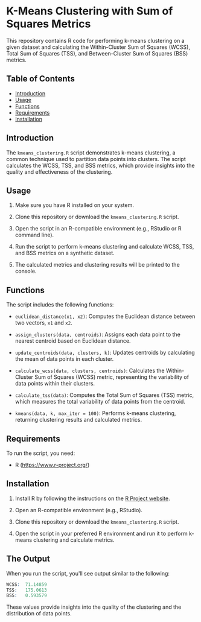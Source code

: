 # K-Means Clustering with Sum of Squares Metrics

This repository contains R code for performing k-means clustering on a given dataset and calculating the Within-Cluster Sum of Squares (WCSS), Total Sum of Squares (TSS), and Between-Cluster Sum of Squares (BSS) metrics.

## Table of Contents

- [Introduction](#introduction)
- [Usage](#usage)
- [Functions](#functions)
- [Requirements](#requirements)
- [Installation](#installation)

## Introduction

The `kmeans_clustering.R` script demonstrates k-means clustering, a common technique used to partition data points into clusters. The script calculates the WCSS, TSS, and BSS metrics, which provide insights into the quality and effectiveness of the clustering.

## Usage

1. Make sure you have R installed on your system.

2. Clone this repository or download the `kmeans_clustering.R` script.

3. Open the script in an R-compatible environment (e.g., RStudio or R command line).

4. Run the script to perform k-means clustering and calculate WCSS, TSS, and BSS metrics on a synthetic dataset.

5. The calculated metrics and clustering results will be printed to the console.

## Functions

The script includes the following functions:

- `euclidean_distance(x1, x2)`: Computes the Euclidean distance between two vectors, `x1` and `x2`.

- `assign_clusters(data, centroids)`: Assigns each data point to the nearest centroid based on Euclidean distance.

- `update_centroids(data, clusters, k)`: Updates centroids by calculating the mean of data points in each cluster.

- `calculate_wcss(data, clusters, centroids)`: Calculates the Within-Cluster Sum of Squares (WCSS) metric, representing the variability of data points within their clusters.

- `calculate_tss(data)`: Computes the Total Sum of Squares (TSS) metric, which measures the total variability of data points from the centroid.

- `kmeans(data, k, max_iter = 100)`: Performs k-means clustering, returning clustering results and calculated metrics.

## Requirements

To run the script, you need:

- R (https://www.r-project.org/)

## Installation

1. Install R by following the instructions on the [R Project website](https://www.r-project.org/).

2. Open an R-compatible environment (e.g., RStudio).

3. Clone this repository or download the `kmeans_clustering.R` script.

4. Open the script in your preferred R environment and run it to perform k-means clustering and calculate metrics.

## The Output

When you run the script, you'll see output similar to the following:

```R
WCSS:  71.14859
TSS:   175.0613
BSS:   0.593579
```

These values provide insights into the quality of the clustering and the distribution of data points.

